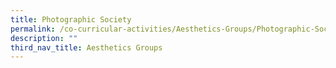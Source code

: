 ```yaml
---
title: Photographic Society
permalink: /co-curricular-activities/Aesthetics-Groups/Photographic-Society
description: ""
third_nav_title: Aesthetics Groups
---
```

